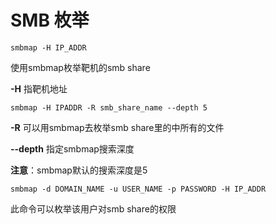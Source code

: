 # SMB 枚举

`smbmap -H IP_ADDR`

使用smbmap枚举靶机的smb share

**-H** 指靶机地址



`smbmap -H IPADDR -R smb_share_name --depth 5`

**-R** 可以用smbmap去枚举smb share里的中所有的文件

**--depth** 指定smbmap搜索深度

**注意**：smbmap默认的搜索深度是5



`smbmap -d DOMAIN_NAME -u USER_NAME -p PASSWORD -H IP_ADDR`

此命令可以枚举该用户对smb share的权限



